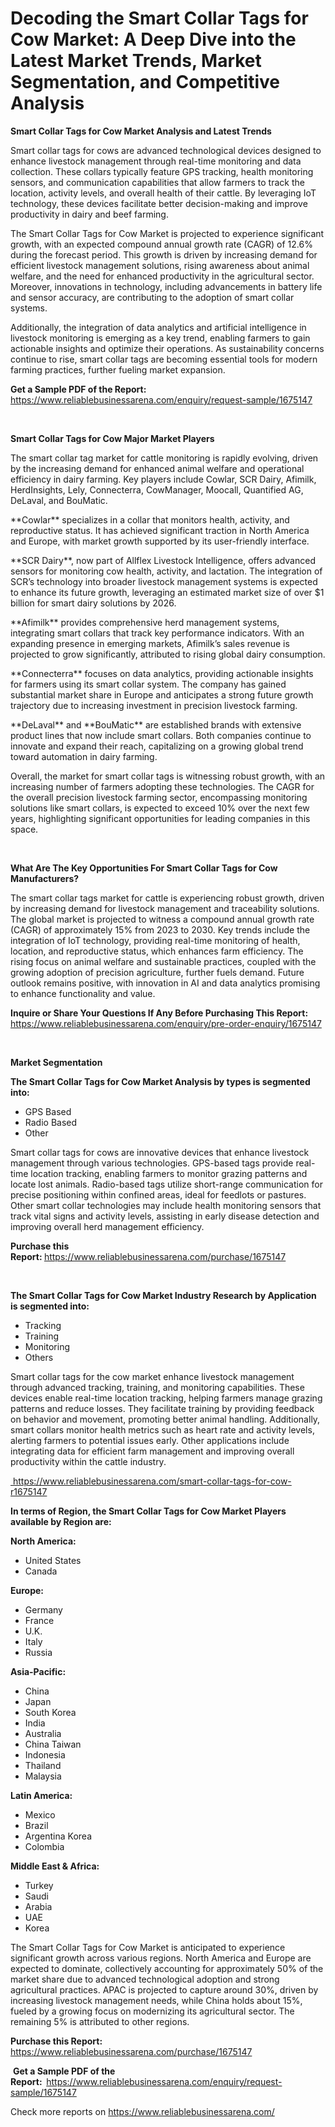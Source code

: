 <p><h1>Decoding the Smart Collar Tags for Cow Market: A Deep Dive into the Latest Market Trends, Market Segmentation, and Competitive Analysis</h1></p><p><strong>Smart Collar Tags for Cow Market Analysis and Latest Trends</strong></p>
<p><p>Smart collar tags for cows are advanced technological devices designed to enhance livestock management through real-time monitoring and data collection. These collars typically feature GPS tracking, health monitoring sensors, and communication capabilities that allow farmers to track the location, activity levels, and overall health of their cattle. By leveraging IoT technology, these devices facilitate better decision-making and improve productivity in dairy and beef farming.</p><p>The Smart Collar Tags for Cow Market is projected to experience significant growth, with an expected compound annual growth rate (CAGR) of 12.6% during the forecast period. This growth is driven by increasing demand for efficient livestock management solutions, rising awareness about animal welfare, and the need for enhanced productivity in the agricultural sector. Moreover, innovations in technology, including advancements in battery life and sensor accuracy, are contributing to the adoption of smart collar systems. </p><p>Additionally, the integration of data analytics and artificial intelligence in livestock monitoring is emerging as a key trend, enabling farmers to gain actionable insights and optimize their operations. As sustainability concerns continue to rise, smart collar tags are becoming essential tools for modern farming practices, further fueling market expansion.</p></p>
<p><strong>Get a Sample PDF of the Report:&nbsp;</strong> <a href="https://www.reliablebusinessarena.com/enquiry/request-sample/1675147?utm_campaign=2982&utm_medium=2&utm_source=Github&utm_content=ia&utm_term=25032025&utm_id=smart-collar-tags-for-cow">https://www.reliablebusinessarena.com/enquiry/request-sample/1675147</a></p>
<p>&nbsp;</p>
<p><strong>Smart Collar Tags for Cow Major Market Players</strong></p>
<p><p>The smart collar tag market for cattle monitoring is rapidly evolving, driven by the increasing demand for enhanced animal welfare and operational efficiency in dairy farming. Key players include Cowlar, SCR Dairy, Afimilk, HerdInsights, Lely, Connecterra, CowManager, Moocall, Quantified AG, DeLaval, and BouMatic.</p><p>**Cowlar** specializes in a collar that monitors health, activity, and reproductive status. It has achieved significant traction in North America and Europe, with market growth supported by its user-friendly interface.</p><p>**SCR Dairy**, now part of Allflex Livestock Intelligence, offers advanced sensors for monitoring cow health, activity, and lactation. The integration of SCR’s technology into broader livestock management systems is expected to enhance its future growth, leveraging an estimated market size of over $1 billion for smart dairy solutions by 2026.</p><p>**Afimilk** provides comprehensive herd management systems, integrating smart collars that track key performance indicators. With an expanding presence in emerging markets, Afimilk’s sales revenue is projected to grow significantly, attributed to rising global dairy consumption.</p><p>**Connecterra** focuses on data analytics, providing actionable insights for farmers using its smart collar system. The company has gained substantial market share in Europe and anticipates a strong future growth trajectory due to increasing investment in precision livestock farming.</p><p>**DeLaval** and **BouMatic** are established brands with extensive product lines that now include smart collars. Both companies continue to innovate and expand their reach, capitalizing on a growing global trend toward automation in dairy farming.</p><p>Overall, the market for smart collar tags is witnessing robust growth, with an increasing number of farmers adopting these technologies. The CAGR for the overall precision livestock farming sector, encompassing monitoring solutions like smart collars, is expected to exceed 10% over the next few years, highlighting significant opportunities for leading companies in this space.</p></p>
<p>&nbsp;</p>
<p><strong>What Are The Key Opportunities For Smart Collar Tags for Cow Manufacturers?</strong></p>
<p><p>The smart collar tags market for cattle is experiencing robust growth, driven by increasing demand for livestock management and traceability solutions. The global market is projected to witness a compound annual growth rate (CAGR) of approximately 15% from 2023 to 2030. Key trends include the integration of IoT technology, providing real-time monitoring of health, location, and reproductive status, which enhances farm efficiency. The rising focus on animal welfare and sustainable practices, coupled with the growing adoption of precision agriculture, further fuels demand. Future outlook remains positive, with innovation in AI and data analytics promising to enhance functionality and value.</p></p>
<p><strong>Inquire or Share Your Questions If Any Before Purchasing This Report:</strong> <a href="https://www.reliablebusinessarena.com/enquiry/pre-order-enquiry/1675147?utm_campaign=2982&utm_medium=2&utm_source=Github&utm_content=ia&utm_term=25032025&utm_id=smart-collar-tags-for-cow">https://www.reliablebusinessarena.com/enquiry/pre-order-enquiry/1675147</a></p>
<p>&nbsp;</p>
<p><strong>Market Segmentation</strong></p>
<p><strong>The Smart Collar Tags for Cow Market Analysis by types is segmented into:</strong></p>
<p><ul><li>GPS Based</li><li>Radio Based</li><li>Other</li></ul></p>
<p><p>Smart collar tags for cows are innovative devices that enhance livestock management through various technologies. GPS-based tags provide real-time location tracking, enabling farmers to monitor grazing patterns and locate lost animals. Radio-based tags utilize short-range communication for precise positioning within confined areas, ideal for feedlots or pastures. Other smart collar technologies may include health monitoring sensors that track vital signs and activity levels, assisting in early disease detection and improving overall herd management efficiency.</p></p>
<p><strong>Purchase this Report:&nbsp;</strong><a href="https://www.reliablebusinessarena.com/purchase/1675147?utm_campaign=2982&utm_medium=2&utm_source=Github&utm_content=ia&utm_term=25032025&utm_id=smart-collar-tags-for-cow">https://www.reliablebusinessarena.com/purchase/1675147</a></p>
<p>&nbsp;</p>
<p><strong>The Smart Collar Tags for Cow Market Industry Research by Application is segmented into:</strong></p>
<p><ul><li>Tracking</li><li>Training</li><li>Monitoring</li><li>Others</li></ul></p>
<p><p>Smart collar tags for the cow market enhance livestock management through advanced tracking, training, and monitoring capabilities. These devices enable real-time location tracking, helping farmers manage grazing patterns and reduce losses. They facilitate training by providing feedback on behavior and movement, promoting better animal handling. Additionally, smart collars monitor health metrics such as heart rate and activity levels, alerting farmers to potential issues early. Other applications include integrating data for efficient farm management and improving overall productivity within the cattle industry.</p></p>
<p><a href="https://www.reliablebusinessarena.com/smart-collar-tags-for-cow-r1675147?utm_campaign=2982&utm_medium=2&utm_source=Github&utm_content=ia&utm_term=25032025&utm_id=smart-collar-tags-for-cow">&nbsp;https://www.reliablebusinessarena.com/smart-collar-tags-for-cow-r1675147</a></p>
<p><strong>In terms of Region, the Smart Collar Tags for Cow Market Players available by Region are:</strong></p>
<p>
    <p> <strong> North America: </strong>
        <ul>
            <li>United States</li>
            <li>Canada</li>
        </ul>
        </p> 
    <p> <strong> Europe: </strong>
        <ul>
            <li>Germany</li>
            <li>France</li>
            <li>U.K.</li>
            <li>Italy</li>
            <li>Russia</li>
        </ul>
        </p> 
    <p> <strong> Asia-Pacific: </strong>
        <ul>
            <li>China</li>
            <li>Japan</li>
            <li>South Korea</li>
            <li>India</li>
            <li>Australia</li>
            <li>China Taiwan</li>
            <li>Indonesia</li>
            <li>Thailand</li>
            <li>Malaysia</li>
        </ul>
        </p> 
    <p> <strong> Latin America: </strong>
        <ul>
            <li>Mexico</li>
            <li>Brazil</li>
            <li>Argentina Korea</li>
            <li>Colombia</li>
        </ul>
        </p> 
    <p> <strong> Middle East & Africa: </strong>
        <ul>
            <li>Turkey</li>
            <li>Saudi</li>
            <li>Arabia</li>
            <li>UAE</li>
            <li>Korea</li>
        </ul>
    </p>
    </p>
<p><p>The Smart Collar Tags for Cow Market is anticipated to experience significant growth across various regions. North America and Europe are expected to dominate, collectively accounting for approximately 50% of the market share due to advanced technological adoption and strong agricultural practices. APAC is projected to capture around 30%, driven by increasing livestock management needs, while China holds about 15%, fueled by a growing focus on modernizing its agricultural sector. The remaining 5% is attributed to other regions.</p></p>
<p><strong>Purchase this Report: </strong><a href="https://www.reliablebusinessarena.com/purchase/1675147?utm_campaign=2982&utm_medium=2&utm_source=Github&utm_content=ia&utm_term=25032025&utm_id=smart-collar-tags-for-cow">https://www.reliablebusinessarena.com/purchase/1675147</a></p>
<p>&nbsp;<strong>Get a Sample PDF of the Report:&nbsp;&nbsp;</strong><a href="https://www.reliablebusinessarena.com/enquiry/request-sample/1675147?utm_campaign=2982&utm_medium=2&utm_source=Github&utm_content=ia&utm_term=25032025&utm_id=smart-collar-tags-for-cow">https://www.reliablebusinessarena.com/enquiry/request-sample/1675147</a></p>
<p><strong></strong></p>
<p>Check more reports on <a href="https://www.reliablebusinessarena.com/?utm_campaign=2982&utm_medium=2&utm_source=Github&utm_content=ia&utm_term=25032025&utm_id=smart-collar-tags-for-cow">https://www.reliablebusinessarena.com/</a></p>